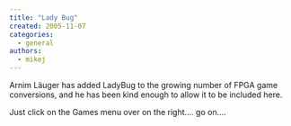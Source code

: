 ```yaml
---
title: "Lady Bug"
created: 2005-11-07
categories: 
  - general
authors: 
  - mikej
---
```


Arnim Läuger has added LadyBug to the growing number of FPGA game conversions, and he has been kind enough to allow it to be included here.

Just click on the Games menu over on the right.... go on....
